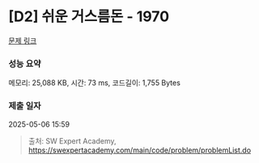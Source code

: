 # [D2] 쉬운 거스름돈 - 1970 

[문제 링크](https://swexpertacademy.com/main/code/problem/problemDetail.do?contestProbId=AV5PsIl6AXIDFAUq) 

### 성능 요약

메모리: 25,088 KB, 시간: 73 ms, 코드길이: 1,755 Bytes

### 제출 일자

2025-05-06 15:59



> 출처: SW Expert Academy, https://swexpertacademy.com/main/code/problem/problemList.do